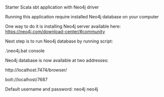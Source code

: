 Starter Scala sbt application with Neo4j driver

Running this application require installed Neo4j database on your computer

One way to do it is installing Neo4j server available here: https://neo4j.com/download-center/#community

Next step is to run Neo4j database by running script:

.\neo4j.bat console

Neo4j database is now available at two addresses:

http://localhost:7474/browser/

bolt://localhost/7687

Default username and password:
neo4j
neo4j